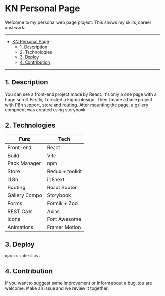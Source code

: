 # KN Personal Page

Welcome to my personal web page project. This shows my skills, career and work.

---

- [KN Personal Page](#kn-personal-page)
  - [1. Description](#1-description)
  - [2. Technologies](#2-technologies)
  - [3. Deploy](#3-deploy)
  - [4. Contribution](#4-contribution)

---

## 1. Description

You can see a front-end project made by React. It's only a one page with a huge scroll. Firstly, I created a Figma design. Then I made a base project with i18n support, store and routing. After mounting the page, a gallery compoent was created using storybook.

## 2. Technologies

Func | Tech
---|---
Front-end | React
Build | Vite
Pack Manager | npm
Store | Redux + toolkit
i18n | i18next
Routing | React Router 
Gallery Compo | Storybook
Forms | Formik + Zod
REST Calls | Axios
Icons | Font Awesome
Animations | Framer Motion


## 3. Deploy

```bash
npm run dev:host
```

## 4. Contribution

If you want to suggest some improvement or inform about a bug, tou are welcome. Make an issue and we review it together. 